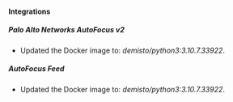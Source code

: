 #### Integrations
##### Palo Alto Networks AutoFocus v2
- Updated the Docker image to: *demisto/python3:3.10.7.33922*.
##### AutoFocus Feed
- Updated the Docker image to: *demisto/python3:3.10.7.33922*.
